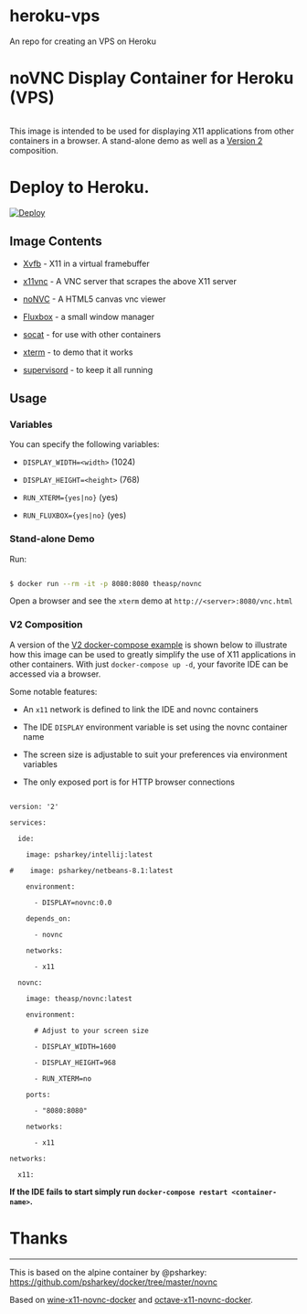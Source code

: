 # heroku-vps
An repo for creating an VPS on Heroku
# noVNC Display Container for Heroku (VPS)

```

```

This image is intended to be used for displaying X11 applications from other containers in a browser. A stand-alone demo as well as a [Version 2](https://docs.docker.com/compose/compose-file/#version-2) composition.

# Deploy to Heroku.

[![Deploy](https://www.herokucdn.com/deploy/button.svg)](https://heroku.com/deploy?template=https://github.com/DDking88/heroku-vps/)

## Image Contents

* [Xvfb](http://www.x.org/releases/X11R7.6/doc/man/man1/Xvfb.1.xhtml) - X11 in a virtual framebuffer

* [x11vnc](http://www.karlrunge.com/x11vnc/) - A VNC server that scrapes the above X11 server

* [noNVC](https://kanaka.github.io/noVNC/) - A HTML5 canvas vnc viewer

* [Fluxbox](http://www.fluxbox.org/) - a small window manager

* [socat](http://www.dest-unreach.org/socat/) - for use with other containers

* [xterm](http://invisible-island.net/xterm/) - to demo that it works

* [supervisord](http://supervisord.org) - to keep it all running

## Usage

### Variables

You can specify the following variables:

* `DISPLAY_WIDTH=<width>` (1024)

* `DISPLAY_HEIGHT=<height>` (768)

* `RUN_XTERM={yes|no}` (yes)

* `RUN_FLUXBOX={yes|no}` (yes)

### Stand-alone Demo

Run:

```bash

$ docker run --rm -it -p 8080:8080 theasp/novnc

```

Open a browser and see the `xterm` demo at `http://<server>:8080/vnc.html`

### V2 Composition

A version of the [V2 docker-compose example](https://github.com/theasp/docker/blob/master/docker-compose.yml) is shown below to illustrate how this image can be used to greatly simplify the use of X11 applications in other containers. With just `docker-compose up -d`, your favorite IDE can be accessed via a browser.

Some notable features:

* An `x11` network is defined to link the IDE and novnc containers

* The IDE `DISPLAY` environment variable is set using the novnc container name

* The screen size is adjustable to suit your preferences via environment variables

* The only exposed port is for HTTP browser connections

```

version: '2'

services:

  ide:

    image: psharkey/intellij:latest

#    image: psharkey/netbeans-8.1:latest

    environment:

      - DISPLAY=novnc:0.0

    depends_on:

      - novnc

    networks:

      - x11

  novnc:

    image: theasp/novnc:latest

    environment:

      # Adjust to your screen size

      - DISPLAY_WIDTH=1600

      - DISPLAY_HEIGHT=968

      - RUN_XTERM=no

    ports:

      - "8080:8080"

    networks:

      - x11

networks:

  x11:

```

**If the IDE fails to start simply run `docker-compose restart <container-name>`.**

# Thanks

___

This is based on the alpine container by @psharkey: https://github.com/psharkey/docker/tree/master/novnc

Based on [wine-x11-novnc-docker](https://github.com/solarkennedy/wine-x11-novnc-docker) and [octave-x11-novnc-docker](https://hub.docker.com/r/epflsti/octave-x11-novnc-docker/).
